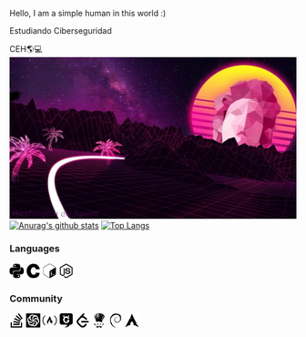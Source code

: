 Hello, I am a simple human in this world :)

Estudiando Ciberseguridad

CEH🌎💻
![img](./Image/IMG_20210315_122629_722.jpg)
[![Anurag's github stats](https://github-readme-stats.vercel.app/api?username=Pwn2Ninj4&show_icons=true&theme=dracula&include_all_commits=true&count_private=true)](https://github.com/anuraghazra/github-readme-stats)
[![Top Langs](https://github-readme-stats.vercel.app/api/top-langs/?username=Pwn2Ninj4&theme=dracula&layout=compact)](https://github.com/anuraghazra/github-readme-stats)


<h3>Languages</h3><p><img height="25" src="./Image/python.svg"> <img height="25" src="./Image/c.svg"> <img height="25" src="./Image/gnubash.svg"> <img height="25" src="./Image/node-dot-js.svg"></code>

<h3>Community</h3><p><img height="25" src="./Image/stackoverflow.svg"> <img height="25" src="./Image/codewars.svg"> <img height="25" src="./Image/freecodecamp.svg"> <img height="25" src="./Image/gnusocial.svg"> <img height="25" src="./Image/leetcode.svg"> <img height="25" src="./Image/codechef.svg"> <img height="25" src="./Image/debian.svg"> <img height="25" src="./Image/archlinux.svg">
